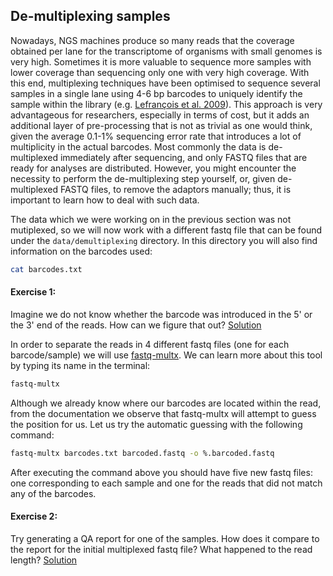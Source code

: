 ## De-multiplexing samples
Nowadays, NGS machines produce so many reads that the coverage obtained per lane for the transcriptome of organisms with small genomes is very high. Sometimes it is more valuable to sequence more samples with lower coverage than sequencing only one with very high coverage. With this end, multiplexing techniques have been optimised to sequence several samples in a single lane using 4-6 bp barcodes to uniquely identify the sample within the library (e.g. [Lefrançois et al. 2009](http://www.biomedcentral.com/1471-2164/10/37)). This approach is very advantageous for researchers, especially in terms of cost, but it adds an additional layer of pre-processing that is not as trivial as one would think, given the average 0.1-1% sequencing error rate that introduces a lot of multiplicity in the actual barcodes. Most commonly the data is de-multiplexed immediately after sequencing, and only FASTQ files that are ready for analyses are distributed. However, you might encounter the necessity to perform the de-multiplexing step yourself, or, given de-multiplexed FASTQ files, to remove the adaptors manually; thus, it is important to learn how to deal with such data.

The data which we were working on in the previous section was not mutiplexed, so we will now work with a different fastq file that can be found under the `data/demultiplexing` directory. In this directory you will also find information on the barcodes used:

```bash
cat barcodes.txt
```

#### Exercise 1:
Imagine we do not know whether the barcode was introduced in the 5' or the 3' end of the reads. How can we figure that out?
[Solution](https://github.com/Functional-Genomics/TeachingMaterial/blob/EMBLPredocCourse2015/solutions/_demultiplexing_ex1.md)

In order to separate the reads in 4 different fastq files (one for each barcode/sample) we will use [fastq-multx](https://code.google.com/p/ea-utils/). We can learn more about this tool by typing its name in the terminal:

```bash
fastq-multx
```

Although we already know where our barcodes are located within the read, from the documentation we observe that fastq-multx will attempt to guess the position for us. Let us try the automatic guessing with the following command:

```bash
fastq-multx barcodes.txt barcoded.fastq -o %.barcoded.fastq
```

After executing the command above you should have five new fastq files: one corresponding to each sample and one for the reads that did not match any of the barcodes.

#### Exercise 2: 
Try generating a QA report for one of the samples. How does it compare to the report for the initial multiplexed fastq file? What happened to the read length?
[Solution](https://github.com/Functional-Genomics/TeachingMaterial/blob/EMBLPredocCourse2015/solutions/_demultiplexing_ex2.md)


